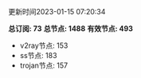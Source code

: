 更新时间2023-01-15 07:20:34

**总订阅: 73**
**总节点: 1488**
**有效节点: 493**
- v2ray节点: 153
- ss节点: 183
- trojan节点: 157

